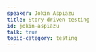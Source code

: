 ```yaml
---
speaker: Jokin Aspiazu
title: Story-driven testing
id: jokin-aspiazu
talk: true
topic-category: testing
---
```

